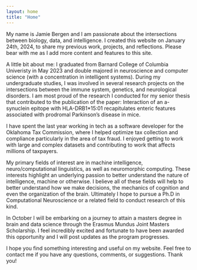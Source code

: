 ```yaml
---
layout: home
title: "Home"
---
```


My name is Jamie Bergen and I am passionate about the intersections between biology, data, and intelligence. I created this website on January 24th, 2024, to share my previous work, projects, and reflections. Please bear with me as I add more content and features to this site.

A little bit about me: I graduated from Barnard College of Columbia Univeristy in May 2023 and double majored in neuroscience and computer science (with a concentration in intelligent systems). During my undergraduate studies, I was involved in several research projects on the intersections between the immune system, genetics, and neurological disorders. I am most proud of the research I conducted for my senior thesis that contributed to the publication of the paper: Interaction of an a-synuclein epitope with HLA-DRB1*15:01 recapitulates enteric features associated with prodromal Parkinson’s disease in mice. 

I have spent the last year working in tech as a software developer for the Oklahoma Tax Commission, where I helped optimize tax collection and compliance particularly in the area of tax fraud. I enjoyed getting to work with large and complex datasets and contributing to work that affects millions of taxpayers.

My primary fields of interest are in machine intelligence, neuro/computational linguistics, as well as neuromorphic computing. These interests highlight an underlying passion to better understand the nature of intelligence, machine or otherwise. I believe all of these fields will help to better understand how we make decisions, the mechanics of cognition and even the organization of the brain. Ultimately I hope to pursue a Ph.D in Computational Neuroscience or a related field to conduct research of this kind.

In October I will be embarking on a journey to attain a masters degree in brain and data science through the Erasmus Mundus Joint Masters Scholarship. I feel incredibly excited and fortunate to have been awarded this opportunity and I will post updates as the program progresses.

I hope you find something interesting and useful on my website. Feel free to contact me if you have any questions, comments, or suggestions. Thank you!
